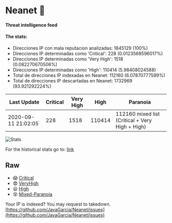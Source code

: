 # Neanet :hocho:
#### Threat intelligence feed
#### The stats:

- Direcciones IP con mala reputacion analizadas: 1845129 (100%)
- Direcciones IP determinadas como 'Critical':  228 (0.0123568596017%)
- Direcciones IP determinadas como 'Very High':  1518 (0.082270670506%)
- Direcciones IP determinadas como 'High':  110414 (5.98408024588)
- Total de direcciones IP indexadas en Neanet:  112160 (6.07870777599%)
- Total de direcciones IP descartadas en Neanet:  1732969 (93.921292224%)

| Last Update | Critical | Very High | High | Paranoia |
| --- | --- | --- | --- | --- |
| 2020-09-11 21:02:05 | 228 | 1518 | 110414 | 112160 mixed list (Critical + Very High + High)|

![Stats](https://docs.google.com/spreadsheets/d/e/2PACX-1vSnaNMIXVabIpDJjufMlzH7poXnshF3mgd8Is1g9ytUEzVsP5my4Trn8f-xkoLLQ38xpL3HtmUexLo6/pubchart?oid=501124687&format=image)

For the historical stats go to: [link](/stats.csv)
## Raw
- :scream: [Critical](https://raw.githubusercontent.com/JavaGarcia/Neanet/master/blacklists/neanet_critical.txt)
- :fearful: [VeryHigh](https://raw.githubusercontent.com/JavaGarcia/Neanet/master/blacklists/neanet_veryHigh.txtt)
- :frowning: [High](https://raw.githubusercontent.com/JavaGarcia/Neanet/master/blacklists/neanet_high.txt)
- :dizzy_face: [Mixed-Paranoia](https://raw.githubusercontent.com/JavaGarcia/Neanet/master/blacklists/neanet_all.txt)


Your IP is indexed? You may request to takedown. [https://github.com/JavaGarcia/Neanet/issues](https://github.com/JavaGarcia/Neanet/issues)














































































































































































































































































































































































































































































































































































































































































































































